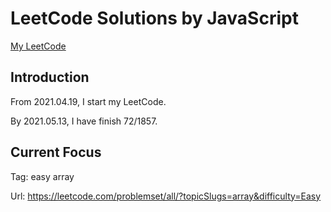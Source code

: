 # LeetCode Solutions by JavaScript

[My LeetCode](https://leetcode.com/JiweiYuan/)

## Introduction

From 2021.04.19, I start my LeetCode.

By 2021.05.13, I have finish 72/1857.

## Current Focus  

Tag: easy array 

Url: https://leetcode.com/problemset/all/?topicSlugs=array&difficulty=Easy
